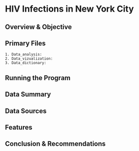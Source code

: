 # HIV Infections in New York City

## Overview & Objective

## Primary Files

    1. Data_analysis:
    2. Data_vizualization:
    3. Data_dictionary:

## Running the Program

## Data Summary

## Data Sources

## Features

## Conclusion & Recommendations
